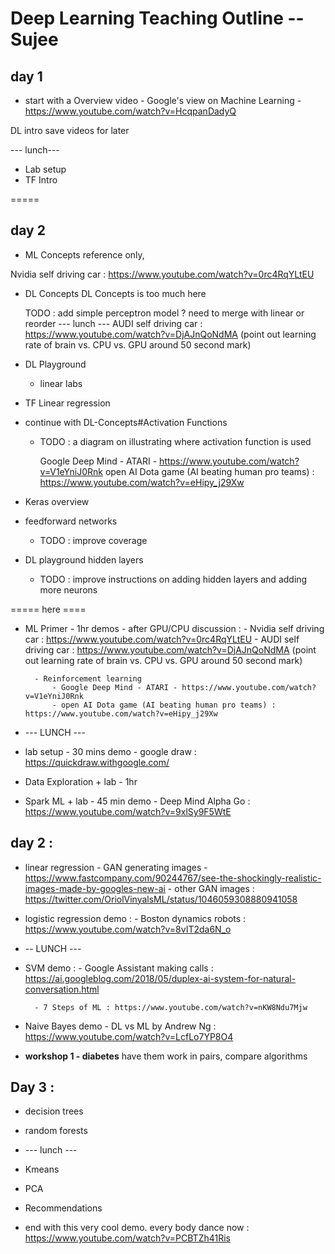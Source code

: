 # Deep Learning Teaching Outline -- Sujee

## day 1

- start with a Overview video
        - Google's view on Machine Learning - https://www.youtube.com/watch?v=HcqpanDadyQ


DL intro 
    save videos for later


--- lunch--- 

- Lab setup
- TF Intro 

=====

## day 2

- ML Concepts reference only, 

Nvidia self driving car : https://www.youtube.com/watch?v=0rc4RqYLtEU
- DL Concepts
    DL Concepts is too much here
    
    TODO : add simple perceptron model ? 
            need to merge with linear or reorder
--- lunch ---
AUDI self driving car :  https://www.youtube.com/watch?v=DjAJnQoNdMA
  (point out learning rate of brain vs. CPU vs. GPU around 50 second mark)
- DL Playground 
    - linear labs 
- TF Linear regression
- continue with DL-Concepts#Activation Functions 
    - TODO : a diagram on illustrating where activation function is used 

        Google Deep Mind - ATARI - https://www.youtube.com/watch?v=V1eYniJ0Rnk
        open AI Dota game (AI beating human pro teams) : https://www.youtube.com/watch?v=eHipy_j29Xw

    
- Keras overview 
- feedforward networks 
    - TODO : improve coverage
- DL playground hidden layers 
    - TODO : improve instructions on adding hidden layers and adding more neurons



===== here ====





- ML Primer - 1hr
    demos
        - after GPU/CPU discussion :
            - Nvidia self driving car : https://www.youtube.com/watch?v=0rc4RqYLtEU
            - AUDI self driving car :  https://www.youtube.com/watch?v=DjAJnQoNdMA
              (point out learning rate of brain vs. CPU vs. GPU around 50 second mark)

        - Reinforcement learning
            - Google Deep Mind - ATARI - https://www.youtube.com/watch?v=V1eYniJ0Rnk
            - open AI Dota game (AI beating human pro teams) : https://www.youtube.com/watch?v=eHipy_j29Xw


- --- LUNCH ---

- lab setup - 30 mins
    demo
        - google draw :  https://quickdraw.withgoogle.com/

- Data Exploration + lab - 1hr

- Spark ML + lab - 45 min
    demo
        - Deep Mind Alpha Go : https://www.youtube.com/watch?v=9xlSy9F5WtE

## day 2 :
- linear regression
        - GAN generating images  - https://www.fastcompany.com/90244767/see-the-shockingly-realistic-images-made-by-googles-new-ai
        - other GAN images : https://twitter.com/OriolVinyalsML/status/1046059308880941058
- logistic regression
    demo :
        - Boston dynamics robots : https://www.youtube.com/watch?v=8vIT2da6N_o
- -- LUNCH ---
- SVM
    demo :
        - Google Assistant making calls : https://ai.googleblog.com/2018/05/duplex-ai-system-for-natural-conversation.html

        - 7 Steps of ML : https://www.youtube.com/watch?v=nKW8Ndu7Mjw

- Naive Bayes
    demo
        - DL vs ML by Andrew Ng : https://www.youtube.com/watch?v=LcfLo7YP8O4

- **workshop 1 - diabetes**
    have them work in pairs, compare algorithms

## Day 3 :
- decision trees

- random forests
- --- lunch ---

- Kmeans
- PCA
- Recommendations

- end with this very cool demo.
    every body dance now : https://www.youtube.com/watch?v=PCBTZh41Ris
